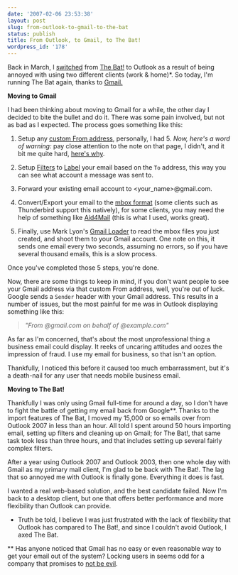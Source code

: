 ```yaml
---
date: '2007-02-06 23:53:38'
layout: post
slug: from-outlook-to-gmail-to-the-bat
status: publish
title: From Outlook, to Gmail, to The Bat!
wordpress_id: '178'
---
```


Back in March, I [switched](http://adamcaudill.com/2006/03/22/move-to-outlook/) from [The Bat!](http://www.ritlabs.com/en/products/thebat/) to Outlook as a result of being annoyed with using two different clients (work & home)*. So today, I'm running The Bat again, thanks to [Gmail.](http://gmail.google.com/)

**Moving to Gmail**

I had been thinking about moving to Gmail for a while, the other day I decided to bite the bullet and do it. There was some pain involved, but not as bad as I expected. The process goes something like this:
	
1. Setup any [custom From address](http://mail.google.com/support/bin/answer.py?answer=20616), personally, I had 5. _Now, here's a word of warning:_ pay close attention to the note on that page, I didn't, and it bit me quite hard, [here's why](http://pascal.vanhecke.info/2005/08/31/gmail-sender-header-makes-custom-from-address-useless-for-mailinglists/).

2. Setup [Filters](http://mail.google.com/support/bin/answer.py?answer=6579) to [Label](http://mail.google.com/support/bin/answer.py?answer=6560) your email based on the `To` address, this way you can see what account a message was sent to.

3. Forward your existing email account to <your_name>@gmail.com.

4. Convert/Export your email to the [mbox format](http://en.wikipedia.org/wiki/Mbox) (some clients such as Thunderbird support this natively), for some clients, you may need the help of something like [Aid4Mail](http://www.aid4mail.com/) (this is what I used, works great).

5. Finally, use Mark Lyon's [Gmail Loader](http://www.marklyon.org/gmail/) to read the mbox files you just created, and shoot them to your Gmail account. One note on this, it sends one email every two seconds, assuming no errors, so if you have several thousand emails, this is a slow process.

Once you've completed those 5 steps, you're done.

Now, there are some things to keep in mind, if you don't want people to see your Gmail address via that custom From address, well, you're out of luck. Google sends a `Sender` header with your Gmail address. This results in a number of issues, but the most painful for me was in Outlook displaying something like this:

> _"From <you>@gmail.com on behalf of <you>@example.com"_

As far as I'm concerned, that's about the most unprofessional thing a business email could display. It reeks of uncaring attitudes and oozes the impression of fraud. I use my email for business, so that isn't an option.

Thankfully, I noticed this before it caused too much embarrassment, but it's a death-nail for any user that needs mobile business email.

**Moving to The Bat!**

Thankfully I was only using Gmail full-time for around a day, so I don't have to fight the battle of getting my email back from Google**. Thanks to the import features of The Bat, I moved my 15,000 or so emails over from Outlook 2007 in less than an hour. All told I spent around 50 hours importing email, setting up filters and cleaning up on Gmail; for The Bat!, that same task took less than three hours, and that includes setting up several fairly complex filters.

After a year using Outlook 2007 and Outlook 2003, then one whole day with Gmail as my primary mail client, I'm glad to be back with The Bat!. The lag that so annoyed me with Outlook is finally gone. Everything it does is fast.

I wanted a real web-based solution, and the best candidate failed. Now I'm back to a desktop client, but one that offers better performance and more flexibility than Outlook can provide.

* Truth be told, I believe I was just frustrated with the lack of flexibility that Outlook has compared to The Bat!, and since I couldn't avoid Outlook, I axed The Bat.

** Has anyone noticed that Gmail has no easy or even reasonable way to get your email out of the system? Locking users in seems odd for a company that promises to [not be evil](http://en.wikipedia.org/wiki/Don't_be_evilhttp://en.wikipedia.org/wiki/Don't_be_evil).
